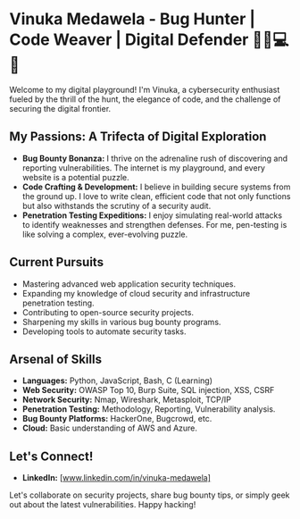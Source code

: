 # Vinuka Medawela - Bug Hunter | Code Weaver | Digital Defender 🕵️‍♂️💻💥

Welcome to my digital playground! I'm Vinuka, a cybersecurity enthusiast fueled by the thrill of the hunt, the elegance of code, and the challenge of securing the digital frontier.

## My Passions: A Trifecta of Digital Exploration

* **Bug Bounty Bonanza:** I thrive on the adrenaline rush of discovering and reporting vulnerabilities. The internet is my playground, and every website is a potential puzzle.
* **Code Crafting & Development:** I believe in building secure systems from the ground up. I love to write clean, efficient code that not only functions but also withstands the scrutiny of a security audit.
* **Penetration Testing Expeditions:** I enjoy simulating real-world attacks to identify weaknesses and strengthen defenses. For me, pen-testing is like solving a complex, ever-evolving puzzle.

## Current Pursuits

* Mastering advanced web application security techniques.
* Expanding my knowledge of cloud security and infrastructure penetration testing.
* Contributing to open-source security projects.
* Sharpening my skills in various bug bounty programs.
* Developing tools to automate security tasks.

## Arsenal of Skills

* **Languages:** Python, JavaScript, Bash, C (Learning)
* **Web Security:** OWASP Top 10, Burp Suite, SQL injection, XSS, CSRF
* **Network Security:** Nmap, Wireshark, Metasploit, TCP/IP
* **Penetration Testing:** Methodology, Reporting, Vulnerability analysis.
* **Bug Bounty Platforms:** HackerOne, Bugcrowd, etc.
* **Cloud:** Basic understanding of AWS and Azure.

<!-- ## Projects & Contributions'

* **[Project: Bug Bounty Write-ups](link_to_repository):** A collection of my bug bounty write-ups, detailing the vulnerabilities I've found and how I exploited them.
* **[Project: Security Tool Development](link_to_repository):** A project where I develop security tools to automate pentesting and bug hunting.
* **[Project: Personal Website/Portfolio](Link to website):** A website where I showcase my skills and projects.
* **[Project: CTF writeups](Link to CTF repository):** My repository of CTF writeups. -->

## Let's Connect!

* **LinkedIn:** [www.linkedin.com/in/vinuka-medawela]
<!--* **Twitter:** [Your Twitter Profile URL (Optional)]
* **Portfolio:** [Your Portfolio URL (Optional)]-->

Let's collaborate on security projects, share bug bounty tips, or simply geek out about the latest vulnerabilities. Happy hacking!
